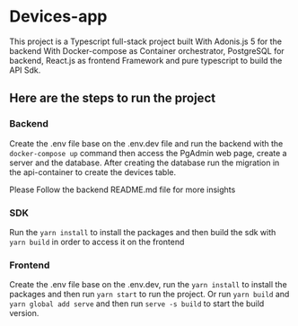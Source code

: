 # Devices-app

This project is a Typescript full-stack project built With Adonis.js 5 for the backend With Docker-compose as Container
orchestrator, PostgreSQL for backend, React.js as frontend Framework and pure typescript to build the API Sdk.

## Here are the steps to run the project

### Backend
Create the .env file base on the .env.dev file and run the backend with the `docker-compose up` command then access
the PgAdmin web page, create a server and the database. After creating the database run the migration in the api-container
to create the devices table.

Please Follow the backend README.md file for more insights

### SDK
Run the `yarn install` to install the packages and then build the sdk with `yarn build` in order to access it on the frontend

### Frontend
Create the .env file base on the .env.dev, run the `yarn install` to install the packages and then run `yarn start` to run the project.
Or run `yarn build` and `yarn global add serve` and then run `serve -s build` to start the build version.
